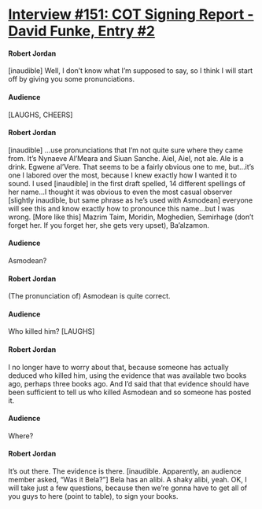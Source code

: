 # [Interview #151: COT Signing Report - David Funke, Entry #2](https://www.theoryland.com/intvmain.php?i=151#2)

#### Robert Jordan

[inaudible] Well, I don’t know what I’m supposed to say, so I think I will start off by giving you some pronunciations.

#### Audience

[LAUGHS, CHEERS]

#### Robert Jordan

[inaudible] ...use pronunciations that I’m not quite sure where they came from. It’s Nynaeve Al’Meara and Siuan Sanche. Aiel, Aiel, not ale. Ale is a drink. Egwene al’Vere. That seems to be a fairly obvious one to me, but...it’s one I labored over the most, because I knew exactly how I wanted it to sound. I used [inaudible] in the first draft spelled, 14 different spellings of her name...I thought it was obvious to even the most casual observer [slightly inaudible, but same phrase as he’s used with Asmodean] everyone will see this and know exactly how to pronounce this name...but I was wrong. [More like this] Mazrim Taim, Moridin, Moghedien, Semirhage (don’t forget her. If you forget her, she gets very upset), Ba’alzamon.

#### Audience

Asmodean?

#### Robert Jordan

(The pronunciation of) Asmodean is quite correct.

#### Audience

Who killed him? [LAUGHS]

#### Robert Jordan

I no longer have to worry about that, because someone has actually deduced who killed him, using the evidence that was available two books ago, perhaps three books ago. And I’d said that that evidence should have been sufficient to tell us who killed Asmodean and so someone has posted it.

#### Audience

Where?

#### Robert Jordan

It’s out there. The evidence is there. [inaudible. Apparently, an audience member asked, “Was it Bela?”] Bela has an alibi. A shaky alibi, yeah. OK, I will take just a few questions, because then we’re gonna have to get all of you guys to here (point to table), to sign your books.

